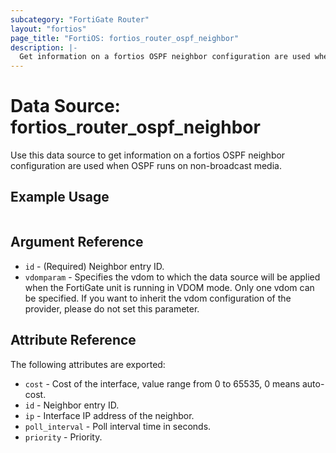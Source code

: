 ```yaml
---
subcategory: "FortiGate Router"
layout: "fortios"
page_title: "FortiOS: fortios_router_ospf_neighbor"
description: |-
  Get information on a fortios OSPF neighbor configuration are used when OSPF runs on non-broadcast media.
---
```


# Data Source: fortios_router_ospf_neighbor
Use this data source to get information on a fortios OSPF neighbor configuration are used when OSPF runs on non-broadcast media.


## Example Usage

```hcl

```

## Argument Reference

* `id` - (Required) Neighbor entry ID.
* `vdomparam` - Specifies the vdom to which the data source will be applied when the FortiGate unit is running in VDOM mode. Only one vdom can be specified. If you want to inherit the vdom configuration of the provider, please do not set this parameter.

## Attribute Reference

The following attributes are exported:

* `cost` - Cost of the interface, value range from 0 to 65535, 0 means auto-cost.
* `id` - Neighbor entry ID.
* `ip` - Interface IP address of the neighbor.
* `poll_interval` - Poll interval time in seconds.
* `priority` - Priority.
